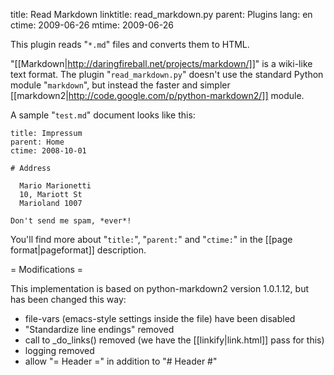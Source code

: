title: Read Markdown
linktitle: read_markdown.py
parent: Plugins
lang: en
ctime: 2009-06-26
mtime: 2009-06-26

This plugin reads "`*.md`" files and converts them to HTML.

"[[Markdown|http://daringfireball.net/projects/markdown/]]" is a wiki-like
text format. The plugin "`read_markdown.py`" doesn't use the 
standard Python module "`markdown`", but instead the faster and simpler
[[markdown2|http://code.google.com/p/python-markdown2/]] module.

A sample "`test.md`" document looks like this:

	title: Impressum
	parent: Home
	ctime: 2008-10-01

	# Address

	  Mario Marionetti
	  10, Mariott St
	  Marioland 1007

	Don't send me spam, *ever*!

You'll find more about "`title:`", "`parent:`" and "`ctime:`" in the
[[page format|pageformat]] description.

= Modifications =

This implementation is based on python-markdown2 version 1.0.1.12, but has been
changed this way:

* file-vars (emacs-style settings inside the file) have been disabled
* "Standardize line endings" removed
* call to _do_links() removed (we have the [[linkify|link.html]] pass for
  this)
* logging removed
* allow "= Header =" in addition to "# Header #"
